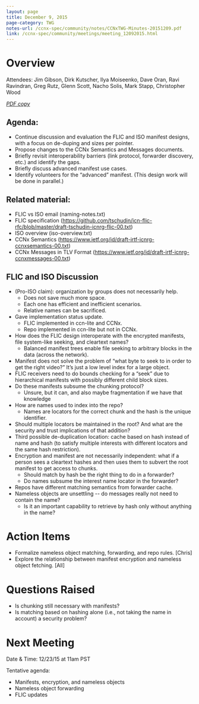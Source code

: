```yaml
---
layout: page
title: December 9, 2015
page-category: TWG
notes-url: /ccnx-spec/community/notes/CCNxTWG-Minutes-20151209.pdf
link: /ccnx-spec/community/meetings/meeting_12092015.html
---
```


# Overview

Attendees: Jim Gibson, Dirk Kutscher, Ilya Moiseenko, Dave Oran, Ravi Ravindran, Greg Rutz, Glenn Scott, Nacho Solis, Mark Stapp, Christopher Wood

[*PDF copy*](/ccnx-spec/community/notes/CCNxTWG-Minutes-20151209.pdf)

## Agenda:

- Continue discussion and evaluation the FLIC and ISO manifest designs, with a focus on de-duping and sizes per pointer.
- Propose changes to the CCNx Semantics and Messages documents.
- Briefly revisit interoperability barriers (link protocol, forwarder discovery, etc.) and identify the gaps.
- Briefly discuss advanced manifest use cases.
- Identify volunteers for the “advanced” manifest. (This design work will be done in parallel.)

## Related material:

- FLIC vs ISO email (naming-notes.txt)
- FLIC specification (https://github.com/tschudin/icn-flic-rfc/blob/master/draft-tschudin-icnrg-flic-00.txt)
- ISO overview (iso-overview.txt)
- CCNx Semantics (https://www.ietf.org/id/draft-irtf-icnrg-ccnxsemantics-00.txt)
- CCNx Messages in TLV Format (https://www.ietf.org/id/draft-irtf-icnrg-ccnxmessages-00.txt)

## FLIC and ISO Discussion

- (Pro-ISO claim): organization by groups does not necessarily help.
    - Does not save much more space.
    - Each one has efficient and inefficient scenarios.
    - Relative names can be sacrificed.
- Gave implementation status update.
    - FLIC implemented in ccn-lite and CCNx.
    - Repo implemented in ccn-lite but not in CCNx.
- How does the FLIC design interoperate with the encrypted manifests, file system-like seeking, and cleartext names?
    - Balanced manifest trees enable file seeking to arbitrary blocks in the data (across the network).
- Manifest does not solve the problem of “what byte to seek to in order to get the right video?” It’s just a low level index for a large object.
- FLIC receivers need to do bounds checking for a “seek” due to hierarchical manifests with possibly different child block sizes.
- Do these manifests subsume the chunking protocol?
    - Unsure, but it can, and also maybe fragmentation if we have that knowledge
- How are names used to index into the repo?
    - Names are locators for the correct chunk and the hash is the unique identifier.
- Should multiple locators be maintained in the root? And what are the security and trust implications of that addition?
- Third possible de-duplication location: cache based on hash instead of name and hash (to satisfy multiple interests with different locators and the same hash restriction).
- Encryption and manifest are not necessarily independent: what if a person sees a cleartext hashes and then uses them to subvert the root manifest to get access to chunks.
    - Should match by hash be the right thing to do in a forwarder?
    - Do names subsume the interest name locator in the forwarder?
- Repos have different matching semantics from forwarder cache.
- Nameless objects are unsettling -- do messages really not need to contain the name?
    - Is it an important capability to retrieve by hash only without anything in the name?

# Action Items

- Formalize nameless object matching, forwarding, and repo rules. [Chris]
- Explore the relationship between manifest encryption and nameless object fetching. [All]

# Questions Raised

- Is chunking still necessary with manifests?
- Is matching based on hashing alone (i.e., not taking the name in account) a security problem?

# Next Meeting

Date & Time: 12/23/15 at 11am PST

Tentative agenda:

- Manifests, encryption, and nameless objects
- Nameless object forwarding
- FLIC updates
